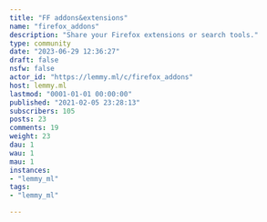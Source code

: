 ```yaml
---
title: "FF addons&extensions" 
name: "firefox_addons"
description: "Share your Firefox extensions or search tools."
type: community
date: "2023-06-29 12:36:27"
draft: false
nsfw: false
actor_id: "https://lemmy.ml/c/firefox_addons"
host: lemmy.ml
lastmod: "0001-01-01 00:00:00"
published: "2021-02-05 23:28:13"
subscribers: 105
posts: 23
comments: 19
weight: 23
dau: 1
wau: 1
mau: 1
instances:
- "lemmy_ml"
tags: 
- "lemmy_ml"

---
```


